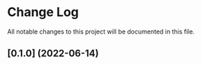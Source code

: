 # Change Log

All notable changes to this project will be documented in this file.

## [0.1.0] (2022-06-14)
